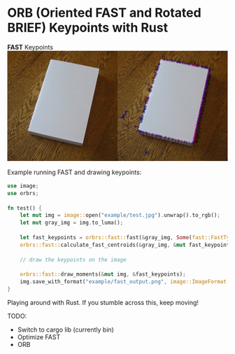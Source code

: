 # ORB (Oriented FAST and Rotated BRIEF) Keypoints with Rust

**FAST** Keypoints
![FAST Keypoints](example/fast.png)

Example running FAST and drawing keypoints:
```rust
use image;
use orbrs;

fn test() {
    let mut img = image::open("example/test.jpg").unwrap().to_rgb();
    let mut gray_img = img.to_luma();

    let fast_keypoints = orbrs::fast::fast(&gray_img, Some(fast::FastType::TYPE_9_16), None).unwrap();
    orbrs::fast::calculate_fast_centroids(&gray_img, &mut fast_keypoints);

    // draw the keypoints on the image
    
    orbrs::fast::draw_moments(&mut img, &fast_keypoints);
    img.save_with_format("example/fast_output.png", image::ImageFormat::Png);
}
```

Playing around with Rust. If you stumble across this, keep moving!

TODO:
- Switch to cargo lib (currently bin)
- Optimize FAST
- ORB
